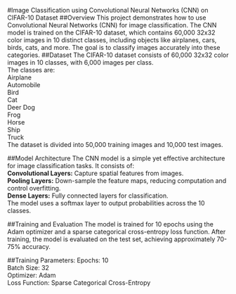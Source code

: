 #Image Classification using Convolutional Neural Networks (CNN) on CIFAR-10 Dataset
##Overview
This project demonstrates how to use Convolutional Neural Networks (CNN) for image classification. The CNN model is trained on the CIFAR-10 dataset, which contains 60,000 32x32 color images in 10 distinct classes, including objects like airplanes, cars, birds, cats, and more. The goal is to classify images accurately into these categories.
##Dataset
The CIFAR-10 dataset consists of 60,000 32x32 color images in 10 classes, with 6,000 images per class.   
The classes are:  
Airplane  
Automobile  
Bird  
Cat  
Deer 
Dog  
Frog  
Horse  
Ship  
Truck  
The dataset is divided into 50,000 training images and 10,000 test images.  

##Model Architecture
The CNN model is a simple yet effective architecture for image classification tasks. It consists of:  
**Convolutional Layers:** Capture spatial features from images.  
**Pooling Layers:** Down-sample the feature maps, reducing computation and control overfitting.  
**Dense Layers:** Fully connected layers for classification.  
The model uses a softmax layer to output probabilities across the 10 classes.  

##Training and Evaluation
The model is trained for 10 epochs using the Adam optimizer and a sparse categorical cross-entropy loss function. After training, the model is evaluated on the test set, achieving approximately 70-75% accuracy.

##Training Parameters:
Epochs: 10   
Batch Size: 32  
Optimizer: Adam  
Loss Function: Sparse Categorical Cross-Entropy  

